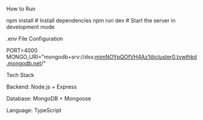 How to Run

npm install # Install dependencies npm run dev # Start the server in development mode

.env File Configuration

PORT=4000 
MONGO_URI="mongodb+srv://dss:mjmNOYpQOfVH4Az1@cluster0.tvwthkd.mongodb.net/"

Tech Stack

Backend: Node.js + Express

Database: MongoDB + Mongoose

Language: TypeScript
